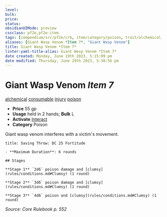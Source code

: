 ```yaml
---
level:
bulk:
price:
status:
obsidianUIMode: preview
cssclass: pf2e,pf2e-item
tags: [compendium/src/pf2e/crb, item/category/poison, trait/alchemical, trait/consumable, trait/injury, trait/poison]
aliases: [Giant Wasp Venom *Item 7*, "Giant Wasp Venom"]
title: Giant Wasp Venom *Item 7*
linter-yaml-title-alias: Giant Wasp Venom *Item 7*
date created: Monday, June 19th 2023, 5:15:09 pm
date modified: Thursday, June 29th 2023, 5:30:56 pm
---
```


# Giant Wasp Venom *Item 7*

[alchemical](rules/traits/alchemical.md) [consumable](rules/traits/consumable.md) [injury](rules/traits/injury.md) [poison](rules/traits/poison.md)  

- **Price** 55 gp
- **Usage** held in 2 hands; **Bulk** L
- **Activate** [Interact](rules/actions/interact.md)
- **Category** Poison

Giant wasp venom interferes with a victim's movement.

```ad-inline-affliction
title: Saving Throw: DC 25 Fortitude

- **Maximum Duration**: 6 rounds

## Stages

**Stage 1** `2d6` poison damage and [clumsy](rules/conditions.md#Clumsy) (1 round)

**Stage 2** `3d6` poison damage and [clumsy](rules/conditions.md#Clumsy) (1 round)

**Stage 3** `4d6` poison and [clumsy](rules/conditions.md#Clumsy) (1 round)
```

*Source: Core Rulebook p. 552*
